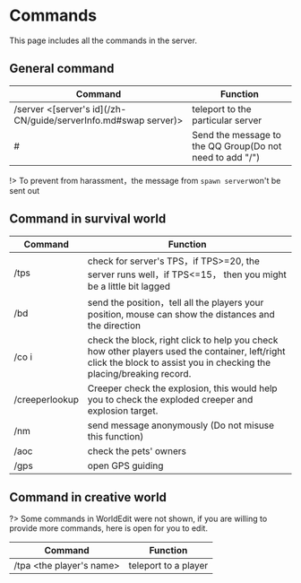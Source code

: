 # Commands

This page includes all the commands in the server.


## General command

Command|Function
---|---
/server <[server's id](/zh-CN/guide/serverInfo.md#swap server)>|teleport to the particular server
# <message content>|Send the message to the QQ Group(Do not need to add "/")

!> To prevent from harassment，the message from ``spawn server``won't be sent out

## Command in survival world

Command|Function
---|---
/tps| check for server's TPS，if TPS>=20, the server runs well，if TPS<=15， then you might be a little bit lagged
/bd|send the position，tell all the players your position, mouse can show the distances and the direction 
/co i |check the block, right click to help you check how other players used the container, left/right click the block to assist you in checking the placing/breaking record.
/creeperlookup | Creeper check the explosion, this would help you to check the exploded creeper and explosion target.
/nm | send message anonymously (Do not misuse this function)
/aoc | check the pets' owners
/gps| open GPS guiding

## Command in creative world

?> Some commands in WorldEdit were not shown, if you are willing to provide more commands, here is open for you to edit.

Command|Function
---|---
/tpa <the player's name>| teleport to a player

